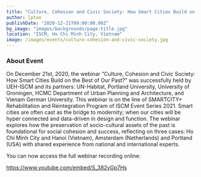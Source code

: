 ```yaml
---
title: "Culture, Cohesion and Civic Society: How Smart Cities Build on the Best of Our Past?"
author: lptan
publishDate: "2020-12-21T09:00:00.00Z"
bg_image: "images/backgrounds/page-title.jpg"
location: "ISCM, Ho Chi Minh City, Vietnam"
image: /images/events/culture-cohesion-and-civic-society.jpg
---
```

### About Event

On December 21st, 2020, the webinar “Culture, Cohesion and Civic Society: How Smart Cities Build on the Best of Our Past?” was successfully held by UEH-ISCM and its partners: UN-Habitat, Portland University, University of Groningen, HCMC Department of Urban Planning and Architecture, and Vienam German University. This webinar is on the line of SMARTCITY+ Rehabilitation and Reintegration Program of ISCM Event Series 2021.
Smart cities are often cast as the bridge to modernity; when our cities will be hyper connected and data-driven in design and function. The webinar explores how the preservation of socio-cultural assets of the past is foundational for social cohesion and
success, reflecting on three cases: Ho Chi Minh City and Hanoi (Vietnam), Amsterdam (Netherlands) and Portland (USA) with shared experience from national and international experts.


You can now access the full webinar recording online:

https://www.youtube.com/embed/S_382yGp7Hs